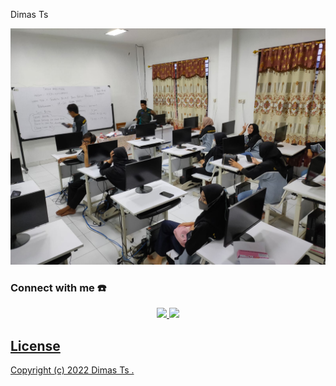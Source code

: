 Dimas Ts

![photo](./Foto/kelas.jpg)

### Connect with me ☎️
<p align="center">
<a href="https://instagram.com/lorddimas_"><img src="https://img.shields.io/badge/Instagram-E4405F?style=for-the-badge&logo=instagram&logoColor=white"/> 
<a href="https://wa.me/6281228345749"><img src="https://img.shields.io/badge/WhatsApp-25D366?style=for-the-badge&logo=whatsapp&logoColor=white" />

  

## License
Copyright (c) 2022 Dimas Ts .

